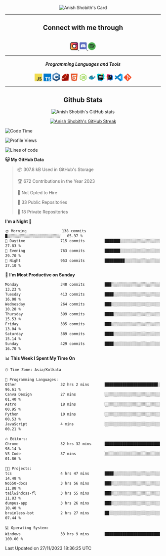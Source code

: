 <div align="center">

![Anish Shobith's Card](https://cardivo.vercel.app/api?name=Anish%20Shobith%20P%20S&description=Hi%20there%F0%9F%91%8B,%20I%20am%20a%2020-years-old.%20I%20am%20a%20Web%20and%20Application%20developer%20from%20India.%20Nice%20to%20meet%20you%20all.%20Looking%20forward%20to%20paritcipate%20with%20you.&image=https://i.imgur.com/WlQk3PY.jpg&&disableAnimation=true&site=https://anishshobithps.tech&pattern=plus&colorPattern=%23171616&backgroundColor=%231a1b26&instagram=anish_shobith&linkedin=Anish%20Shobith%20P%20S&fontColor=%23ffffff&iconColor=%23ffffff)

<hr>
 <h2> Connect with me through </h2>
<br>
<a href="https://www.instagram.com/anish_shobith/">
    <img alt="Anish Shobith's Instagram" width="25px" src="https://raw.githubusercontent.com/anishshobithps/anishshobithps/master/assets/socials/instagram.svg">
    </a>
    <a href="https://discord.gg/cWgDskT">
    <img alt="Anish Shobith's Discord", width="25px" src="https://raw.githubusercontent.com/anishshobithps/anishshobithps/master/assets/socials/discord.svg">
    </a>
    <a href="https://open.spotify.com/user/goshcrm0y9jzum2lffvu6f4hz">
    <img alt="Anish Shobith's Spotify", width="25px" src="https://raw.githubusercontent.com/anishshobithps/anishshobithps/master/assets/socials/spotify.svg">
    </a>
    <br>
    <hr>
    <h4> <i> Programming Languages and Tools </i> </h4>
    <img width="25px" src="https://raw.githubusercontent.com/anishshobithps/anishshobithps/master/assets/languages/javascript.svg">
    <img width="25px" src="https://raw.githubusercontent.com/anishshobithps/anishshobithps/master/assets/languages/typescript.svg">
    <img width="25px" src="https://raw.githubusercontent.com/anishshobithps/anishshobithps/master/assets/languages/cpp.svg">
    <img width="25px" src="https://raw.githubusercontent.com/anishshobithps/anishshobithps/master/assets/languages/ruby.svg">
    <img width="25px" src="https://raw.githubusercontent.com/anishshobithps/anishshobithps/master/assets/languages/html.svg">
    <img width="25px" src="https://raw.githubusercontent.com/anishshobithps/anishshobithps/master/assets/tools/nodejs.svg">
    <img width="25px" src="https://raw.githubusercontent.com/anishshobithps/anishshobithps/master/assets/tools/docker.svg">
    <img width="25px" src="https://raw.githubusercontent.com/anishshobithps/anishshobithps/master/assets/tools/webstorm.svg">
    <img width="25px" src="https://raw.githubusercontent.com/anishshobithps/anishshobithps/master/assets/tools/intellij.svg">
    <img width="25px" src="https://raw.githubusercontent.com/anishshobithps/anishshobithps/master/assets/tools/visualstudiocode.svg">
    <img width="25px" src="https://raw.githubusercontent.com/anishshobithps/anishshobithps/master/assets/tools/git.svg">
<hr>
 <h2> Github Stats </h2>

![Anish Shobith's GitHub stats](https://github-readme-stats-fk82.vercel.app/api?username=anishshobithps&show_icons=true&theme=tokyonight&count_private=true)

[![Anish Shobith's GitHub Streak](https://streak-stats.demolab.com?user=anishshobithps&theme=tokyonight&hide_border=true&border_radius=4.6)](https://git.io/streak-stats)

</div>

<!--START_SECTION:waka-->
![Code Time](http://img.shields.io/badge/Code%20Time-1%2C275%20hrs%2052%20mins-blue)

![Profile Views](http://img.shields.io/badge/Profile%20Views-2-blue)

![Lines of code](https://img.shields.io/badge/From%20Hello%20World%20I%27ve%20Written-571.7%20thousand%20lines%20of%20code-blue)

**🐱 My GitHub Data** 

> 📦 307.8 kB Used in GitHub's Storage 
 > 
> 🏆 672 Contributions in the Year 2023
 > 
> 🚫 Not Opted to Hire
 > 
> 📜 33 Public Repositories 
 > 
> 🔑 18 Private Repositories 
 > 
**I'm a Night 🦉** 

```text
🌞 Morning                138 commits         █░░░░░░░░░░░░░░░░░░░░░░░░   05.37 % 
🌆 Daytime                715 commits         ███████░░░░░░░░░░░░░░░░░░   27.83 % 
🌃 Evening                763 commits         ███████░░░░░░░░░░░░░░░░░░   29.70 % 
🌙 Night                  953 commits         █████████░░░░░░░░░░░░░░░░   37.10 % 
```
📅 **I'm Most Productive on Sunday** 

```text
Monday                   340 commits         ███░░░░░░░░░░░░░░░░░░░░░░   13.23 % 
Tuesday                  413 commits         ████░░░░░░░░░░░░░░░░░░░░░   16.08 % 
Wednesday                264 commits         ███░░░░░░░░░░░░░░░░░░░░░░   10.28 % 
Thursday                 399 commits         ████░░░░░░░░░░░░░░░░░░░░░   15.53 % 
Friday                   335 commits         ███░░░░░░░░░░░░░░░░░░░░░░   13.04 % 
Saturday                 389 commits         ████░░░░░░░░░░░░░░░░░░░░░   15.14 % 
Sunday                   429 commits         ████░░░░░░░░░░░░░░░░░░░░░   16.70 % 
```


📊 **This Week I Spent My Time On** 

```text
🕑︎ Time Zone: Asia/Kolkata

💬 Programming Languages: 
Other                    32 hrs 2 mins       ████████████████████████░   96.61 % 
Canva Design             27 mins             ░░░░░░░░░░░░░░░░░░░░░░░░░   01.40 % 
Astro                    18 mins             ░░░░░░░░░░░░░░░░░░░░░░░░░   00.95 % 
Python                   10 mins             ░░░░░░░░░░░░░░░░░░░░░░░░░   00.53 % 
JavaScript               4 mins              ░░░░░░░░░░░░░░░░░░░░░░░░░   00.21 % 

🔥 Editors: 
Chrome                   32 hrs 32 mins      █████████████████████████   98.14 % 
VS Code                  37 mins             ░░░░░░░░░░░░░░░░░░░░░░░░░   01.86 % 

🐱‍💻 Projects: 
tcs                      4 hrs 47 mins       ████░░░░░░░░░░░░░░░░░░░░░   14.48 % 
No550-docs               3 hrs 56 mins       ███░░░░░░░░░░░░░░░░░░░░░░   11.88 % 
tailwindcss-fl           3 hrs 55 mins       ███░░░░░░░░░░░░░░░░░░░░░░   11.83 % 
dumpus-app               3 hrs 26 mins       ███░░░░░░░░░░░░░░░░░░░░░░   10.40 % 
brainless-bot            2 hrs 27 mins       ██░░░░░░░░░░░░░░░░░░░░░░░   07.44 % 

💻 Operating System: 
Windows                  33 hrs 9 mins       █████████████████████████   100.00 % 
```


 Last Updated on 27/11/2023 18:36:25 UTC
<!--END_SECTION:waka-->
